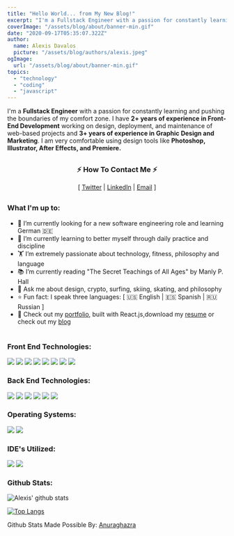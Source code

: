 ```yaml
---
title: "Hello World... from My New Blog!"
excerpt: "I'm a Fullstack Engineer with a passion for constantly learning and pushing the boundaries of my comfort zone. I have 2+ years of experience in Front-End Development working on design, deployment, and maintenance of web-based projects...."
coverImage: "/assets/blog/about/banner-min.gif"
date: "2020-09-17T05:35:07.322Z"
author:
  name: Alexis Davalos
  picture: "/assets/blog/authors/alexis.jpeg"
ogImage:
  url: "/assets/blog/about/banner-min.gif"
topics:
  - "technology"
  - "coding"
  - "javascript"
---
```


<p text-align="left">I'm a <b>Fullstack Engineer</b> with a passion for constantly learning and pushing the boundaries of my comfort zone. I have <b>2+ years of experience in Front-End Development</b> working on design, deployment, and maintenance of web-based projects and <b>3+ years of experience in Graphic Design and Marketing</b>. I am very comfortable using design tools like <b>Photoshop, Illustrator, After Effects, and Premiere.</b></p>

##

<h3 align="center">⚡️ How To Contact Me ⚡️</h3>
<p align="center">
  [
  <a class="text-gray-700  font-bold hover:underline hover:text-blue-500 duration-200 transition-colors" href="https://www.twitter.com/thestoicdev/" target="_blank">Twitter</a>
  |
  <a class="text-gray-700  font-bold hover:underline hover:text-blue-500 duration-200 transition-colors" href="https://linkedin.com/in/alexisdavalos" target="_blank">LinkedIn</a>
  |
  <a class="text-gray-700  font-bold hover:underline hover:text-blue-500 duration-200 transition-colors" href="mailto:alexisdavalos.dev@gmail.com" target="_blank">Email</a>
  ]
  
</p>

##

<h3>What I'm up to:</h3>

- 🔭 I’m currently looking for a new software engineering role and learning German 🇩🇪
- 🌱 I’m currently learning to better myself through daily practice and discipline
- 🏋 I’m extremely passionate about technology, fitness, philosophy and language
- 📚 I’m currently reading "The Secret Teachings of All Ages" by Manly P. Hall
- 💬 Ask me about design, crypto, surfing, skiing, skating, and philosophy
- ⭐️ Fun fact: I speak three languages: [ 🇺🇸 English | 🇪🇸 Spanish | 🇷🇺 Russian ]
- 💼 Check out my <a class="text-gray-700 font-bold hover:underline hover:text-blue-500 duration-200 transition-colors" href="https://www.alexisdavalos.dev" target="_blank">portfolio</a>, built with React.js,download my <a class="text-gray-700 font-bold hover:underline hover:text-blue-500 duration-200 transition-colors" href="https://www.alexisdavalos.dev/static/media/Alexis_Davalos_Resume.5dfe0da1.pdf" target="_blank">resume</a> or check out my <a class="text-gray-700 font-bold hover:underline hover:text-blue-500 duration-200 transition-colors" href="https://blog.alexisdavalos.dev" target="_blank">blog</a>

#

<div class="flex flex-col mb-4">

<div class="w-full">
<h3>Front End Technologies:</h3>

![](https://img.shields.io/badge/code-React-informational?style=for-the-badge&logo=react&logoColor=white&color=61DAFB)
![](https://img.shields.io/badge/code-Redux-informational?style=for-the-badge&logo=redux&logoColor=white&color=764ABC)
![](https://img.shields.io/badge/code-Vue.js-informational?style=for-the-badge&logo=vue.js&logoColor=white&color=4FC08D)
![](https://img.shields.io/badge/code-Next.js-informational?style=for-the-badge&logo=next.js&logoColor=white&color=000000)
![](https://img.shields.io/badge/code-JavaScript-informational?style=for-the-badge&logo=javascript&logoColor=white&color=F7DF1E)
![](https://img.shields.io/badge/code-HTML-informational?style=for-the-badge&logo=html5&logoColor=white&color=E34F26)
![](https://img.shields.io/badge/code-SASS-informational?style=for-the-badge&logo=sass&logoColor=white&color=CC6699)
![](https://img.shields.io/badge/code-CSS-informational?style=for-the-badge&logo=css3&logoColor=white&color=1572B6)

</div>

<div class="w-full">
<h3> Back End Technologies:</h3>

![](https://img.shields.io/badge/code-Node-informational?style=for-the-badge&logo=node.js&logoColor=white&color=339933)
![](https://img.shields.io/badge/code-PostgreSQL-informational?style=for-the-badge&logo=postgresql&logoColor=white&color=336791)
![](https://img.shields.io/badge/code-SQLite-informational?style=for-the-badge&logo=sqlite&logoColor=white&color=003B57)
![](https://img.shields.io/badge/code-Knex-informational?style=for-the-badge&logo=Knex.js&logoColor=white&color=6a3d7c)
![](https://img.shields.io/badge/code-Python-informational?style=for-the-badge&logo=python&logoColor=white&color=3776AB)
![](https://img.shields.io/badge/code-GraphQL-informational?style=for-the-badge&logo=GraphQL&logoColor=white&color=E10098)

</div>

<div class="w-full">
<h3>Operating Systems:</h3>

![](https://img.shields.io/badge/os-Windows-informational?style=for-the-badge&logo=Windows&logoColor=white&color=0078D6)
![](https://img.shields.io/badge/os-macOS-informational?style=for-the-badge&logo=Apple&logoColor=white&color=999999)

</div>
<div class="w-full">
<h3> IDE's Utilized:</h3>

![](https://img.shields.io/badge/IDE-VisualStudioCode-informational?style=for-the-badge&logo=visual-studio-code&logoColor=white&color=007ACC)
![](https://img.shields.io/badge/IDE-Vim-informational?style=for-the-badge&logo=Vim&logoColor=white&color=019733)

</div>

<h3> Github Stats:</h3>
</div>

![Alexis' github stats](https://github-readme-stats.vercel.app/api?username=alexisdavalos&include_all_commits=true&show_icons=true&theme=dracula)

[![Top Langs](https://github-readme-stats.vercel.app/api/top-langs/?username=alexisdavalos&layout=compact&theme=dracula&card_width=445)](https://github.com/alexisdavalos/)

<div>
<p class="text-md text-black text-bold">Github Stats Made Possible By: <a class="text-gray-700  font-bold hover:underline hover:text-blue-500 duration-200 transition-colors" href="https://github.com/anuraghazra/github-readme-stats">Anuraghazra</a></p>
</div>
